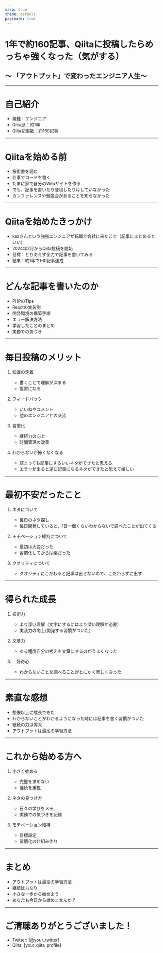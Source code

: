 ```yaml
---
marp: true
theme: default
paginate: true
---
```


# 1年で約160記事、Qiitaに投稿したらめっちゃ強くなった（気がする）
## 〜 「アウトプット」で変わったエンジニア人生〜

---

# 自己紹介

- 職種：エンジニア
- Qiita歴：約1年
- Qiita記事数：約160記事

---

# Qiitaを始める前

- 技術書を読む
- 仕事でコードを書く
- たまに家で自分のWebサイトを作る
- でも、記事を書いたり登壇したりはしていなかった
- カンファレンスや勉強会があることを知らなかった

---

# Qiitaを始めたきっかけ

- kazさんという強強エンジニアが転職で会社に来たこと（記事にまとめるといい）
- 2024年2月からQiita投稿を開始
- 目標：とりあえず全力で記事を書いてみる
- 結果：約1年で160記事達成

---

# どんな記事を書いたのか

- PHPのTips
- Reactの実装例
- 開発環境の構築手順
- エラー解決方法
- 学習したことのまとめ
- 実務での気づき

---

# 毎日投稿のメリット

1. 知識の定着
   - 書くことで理解が深まる
   - 復習になる

2. フィードバック
   - いいねやコメント
   - 他のエンジニアとの交流

3. 習慣化
   - 継続力の向上
   - 時間管理の改善

4. わからないが怖くなくなる
   - 詰まっても記事にするいいネタができたと思える
   - エラーが出ると逆に記事になるネタができたと思えて嬉しい

---

# 最初不安だったこと

1. ネタについて
   - 毎日のネタ探し
   - 毎日開発していると、1日一個くらいわからないで調べたことが出てくる

2. モチベーション維持について
   - 最初は大変だった
   - 習慣化してからは楽だった

3. クオリティについて
   - クオリティにこだわると記事は出せないので、こだわらずに出す

---

# 得られた成長

1. 技術力
   - より深い理解（文字にするにはより深い理解が必要）
   - 実装力の向上(開発する習慣がついた)

2. 文章力
   - ある程度自分の考えを文章にするのがうまくなった

3. 　好奇心
   - わからないことを調べることがとにかく楽しくなった

---

# 素直な感想

- 想像以上に成長できた
- わからないことがわかるようになった時には記事を書く習慣がついた
- 継続の力は偉大
- アウトプットは最高の学習方法

---

# これから始める方へ

1. 小さく始める
   - 完璧を求めない
   - 継続を重視

2. ネタの見つけ方
   - 日々の学びをメモ
   - 実務での気づきを記録

3. モチベーション維持
   - 目標設定
   - 習慣化の仕組み作り

---

# まとめ

- アウトプットは最高の学習方法
- 継続は力なり
- 小さな一歩から始めよう
- あなたも今日から始めませんか？

---

# ご清聴ありがとうございました！

- Twitter: [@your_twitter]
- Qiita: [your_qiita_profile]
